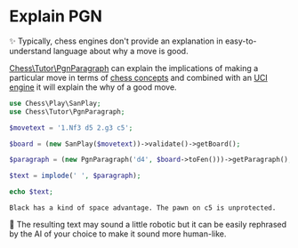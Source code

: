 # Explain PGN

✨ Typically, chess engines don't provide an explanation in easy-to-understand language about why a move is good.

[Chess\Tutor\PgnParagraph](https://github.com/chesslablab/php-chess/blob/master/tests/unit/Tutor/FenParagraphTest.php) can explain the implications of making a particular move in terms of [chess concepts](https://php-chess.readthedocs.io/en/latest/heuristics/) and combined with an [UCI engine](https://php-chess.readthedocs.io/en/latest/play-computer/) it will explain the why of a good move.

```php
use Chess\Play\SanPlay;
use Chess\Tutor\PgnParagraph;

$movetext = '1.Nf3 d5 2.g3 c5';

$board = (new SanPlay($movetext))->validate()->getBoard();

$paragraph = (new PgnParagraph('d4', $board->toFen()))->getParagraph();

$text = implode(' ', $paragraph);

echo $text;
```

```text
Black has a kind of space advantage. The pawn on c5 is unprotected.
```

🎉 The resulting text may sound a little robotic but it can be easily rephrased by the AI of your choice to make it sound more human-like.
